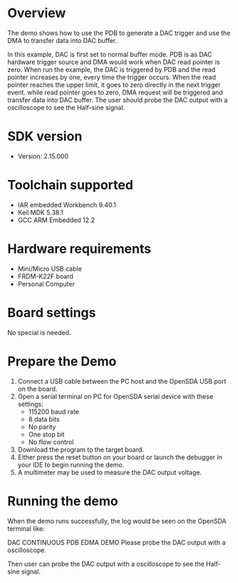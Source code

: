 Overview
========

The demo shows how to use the PDB to generate a DAC trigger and use the DMA to transfer data into DAC buffer.

In this example, DAC is first set to normal buffer mode. PDB is as DAC hardware trigger source and DMA would work 
when DAC read pointer is zero. When run the example, the DAC is triggered by PDB and the read pointer increases by one,
every time the trigger occurs. When the read pointer reaches the upper limit, it goes to zero directly in the next trigger event.
while read pointer goes to zero, DMA request will be triggered and transfer data into DAC buffer. The user should probe
the DAC output with a oscilloscope to see the Half-sine signal.

SDK version
===========
- Version: 2.15.000

Toolchain supported
===================
- IAR embedded Workbench  9.40.1
- Keil MDK  5.38.1
- GCC ARM Embedded  12.2

Hardware requirements
=====================
- Mini/Micro USB cable
- FRDM-K22F board
- Personal Computer

Board settings
==============
No special is needed.

Prepare the Demo
================
1.  Connect a USB cable between the PC host and the OpenSDA USB port on the board.
2.  Open a serial terminal on PC for OpenSDA serial device with these settings:
    - 115200 baud rate
    - 8 data bits
    - No parity
    - One stop bit
    - No flow control
3.  Download the program to the target board.
4.  Either press the reset button on your board or launch the debugger in your IDE to begin running the demo.
5.  A multimeter may be used to measure the DAC output voltage.

Running the demo
================
When the demo runs successfully, the log would be seen on the OpenSDA terminal like:

DAC CONTINUOUS PDB EDMA DEMO
Please probe the DAC output with a oscilloscope.

Then user can probe the DAC output with a oscilloscope to see the Half-sine signal.

